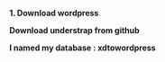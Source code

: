 **1. Download wordpress**

**Download understrap from github**

**I named my database : xdtowordpress**
